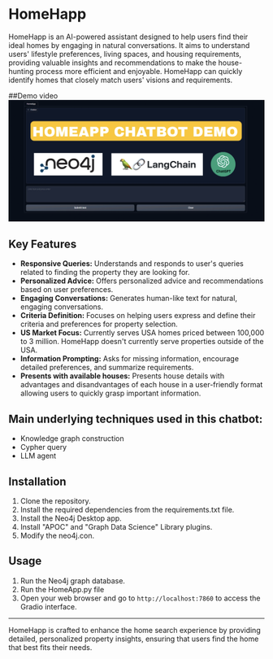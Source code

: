 # HomeHapp

HomeHapp is an AI-powered assistant designed to help users find their ideal homes by engaging in natural conversations. It aims to understand users' lifestyle preferences, living spaces, and housing requirements, providing valuable insights and recommendations to make the house-hunting process more efficient and enjoyable. HomeHapp can quickly identify homes that closely match users' visions and requirements.

##Demo video
[![Watch the demo video](files/homeapp_cover.png)](https://github.com/WizzVard/Home-App-Chat-Bot/tree/main/files/demo_video.mp4)

## Key Features

- **Responsive Queries:** Understands and responds to user's queries related to finding the property they are looking for.
- **Personalized Advice:** Offers personalized advice and recommendations based on user preferences.
- **Engaging Conversations:** Generates human-like text for natural, engaging conversations.
- **Criteria Definition:** Focuses on helping users express and define their criteria and preferences for property selection.
- **US Market Focus:** Currently serves USA homes priced between 100,000 to 3 million. HomeHapp doesn't currently serve properties outside of the USA.
- **Information Prompting:** Asks for missing information, encourage detailed preferences, and summarize requirements.
- **Presents with available houses:** Presents house details with advantages and disandvantages of each house in a user-friendly format allowing users to quickly grasp important information.

## Main underlying techniques used in this chatbot:
- Knowledge graph construction
- Cypher query
- LLM agent

## Installation

1. Clone the repository.
2. Install the required dependencies from the requirements.txt file.
3. Install the Neo4j Desktop app.
4. Install "APOC" and "Graph Data Science" Library plugins.
5. Modify the neo4j.con.
   
## Usage

1. Run the Neo4j graph database.
1. Run the HomeApp.py file
2. Open your web browser and go to `http://localhost:7860` to access the Gradio interface.

---

HomeHapp is crafted to enhance the home search experience by providing detailed, personalized property insights, ensuring that users find the home that best fits their needs.
